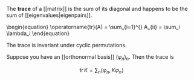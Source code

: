 The **trace** of a [[matrix]] is the sum of its diagonal and happens to be the sum of [[eigenvalues|eigenpairs]].

\begin{equation}
\operatorname{tr}(A) = \sum_{i=1}^{} A_{ii} = \sum_i \lambda_i
\end{equation}

The trace is invariant under cyclic permutations.


Suppose you have an [[orthonormal basis]] $(\varphi_n)_n$. Then the trace is

$$
\operatorname{tr} K = \sum_n \langle \varphi_n , K \varphi_n \rangle
$$